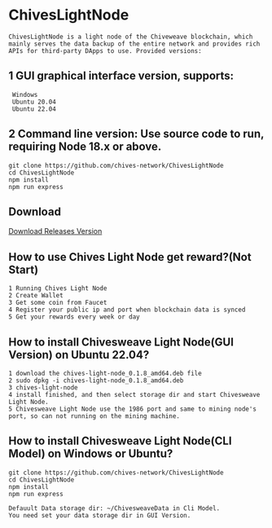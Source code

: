 # ChivesLightNode

    ChivesLightNode is a light node of the Chiveweave blockchain, which mainly serves the data backup of the entire network and provides rich APIs for third-party DApps to use. Provided versions:

## 1 GUI graphical interface version, supports:
     Windows
     Ubuntu 20.04
     Ubuntu 22.04

## 2 Command line version: Use source code to run, requiring Node 18.x or above.
    git clone https://github.com/chives-network/ChivesLightNode
    cd ChivesLightNode
    npm install
    npm run express

## Download
[Download Releases Version](https://github.com/chives-network/ChivesLightNode/releases)


## How to use Chives Light Node get reward?(Not Start)
    1 Running Chives Light Node
    2 Create Wallet
    3 Get some coin from Faucet
    4 Register your public ip and port when blockchain data is synced
    5 Get your rewards every week or day

## How to install Chivesweave Light Node(GUI Version) on Ubuntu 22.04?
    1 download the chives-light-node_0.1.8_amd64.deb file
    2 sudo dpkg -i chives-light-node_0.1.8_amd64.deb
    3 chives-light-node
    4 install finished, and then select storage dir and start Chivesweave Light Node.
    5 Chivesweave Light Node use the 1986 port and same to mining node's port, so can not running on the mining machine.

## How to install Chivesweave Light Node(CLI Model) on Windows or Ubuntu?
    git clone https://github.com/chives-network/ChivesLightNode
    cd ChivesLightNode
    npm install
    npm run express

    Defauult Data storage dir: ~/ChivesweaveData in Cli Model.
    You need set your data storage dir in GUI Version.

